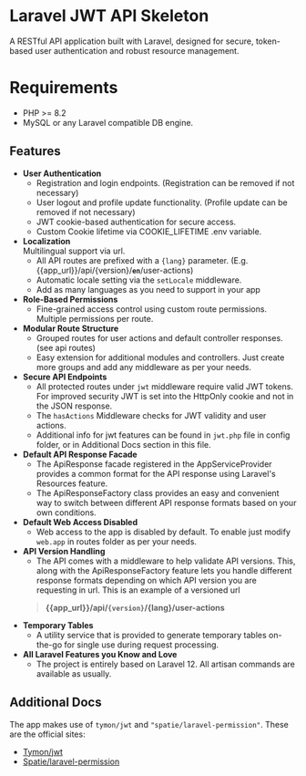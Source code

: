 # Laravel JWT API Skeleton

A RESTful API application built with Laravel, designed for secure, token-based user authentication and robust resource management.

# Requirements

- PHP >= 8.2
- MySQL or any Laravel compatible DB engine.

## Features

- **User Authentication**
  - Registration and login endpoints. (Registration can be removed if not necessary)
  - User logout and profile update functionality. (Profile update can be removed if not necessary)
  - JWT cookie-based authentication for secure access.
  - Custom Cookie lifetime via COOKIE_LIFETIME .env variable.
- **Localization**<br>
  Multilingual support via url.
  - All API routes are prefixed with a `{lang}` parameter. (E.g. {{app_url}}/api/{version}/**`en`**/user-actions)
  - Automatic locale setting via the `setLocale` middleware.
  - Add as many languages as you need to support in your app
- **Role-Based Permissions**
  - Fine-grained access control using custom route permissions. Multiple permissions per route.
- **Modular Route Structure**<br>
  - Grouped routes for user actions and default controller responses. (see api routes)
  - Easy extension for additional modules and controllers. Just create more groups and add any middleware as per your needs.
- **Secure API Endpoints**
  - All protected routes under `jwt` middleware require valid JWT tokens. For improved security JWT is set into the HttpOnly cookie and not in the JSON response.
  - The `hasActions` Middleware checks for JWT validity and user actions.
  - Additional info for jwt features can be found in `jwt.php` file in config folder, or in Additional Docs section in this file.
- **Default API Response Facade**
  - The ApiResponse facade registered in the AppServiceProvider provides a common format for the API response using Laravel's Resources feature.
  - The ApiResponseFactory class provides an easy and convenient way to switch between different API response formats based on your own conditions.
- **Default Web Access Disabled**
  - Web access to the app is disabled by default. To enable just modify `web.app` in routes folder as per your needs.
- **API Version Handling**
  - The API comes with a middleware to help validate API versions. This, along with the ApiResponseFactory feature lets you handle different response formats depending on which API version you are requesting in url. This is an example of a versioned url
  > **{{app_url}}/api/`{version}`/{lang}/user-actions**
- **Temporary Tables**
  - A utility service that is provided to generate temporary tables on-the-go for single use during request processing.
- **All Laravel Features you Know and Love**
  - The project is entirely based on Laravel 12. All artisan commands are available as usually.

## Additional Docs
The app makes use of `tymon/jwt` and `"spatie/laravel-permission"`. These are the official sites:

- [Tymon/jwt](https://jwt-auth.readthedocs.io/en/develop)
- [Spatie/laravel-permission](https://spatie.be/docs/laravel-permission/v6/introduction)